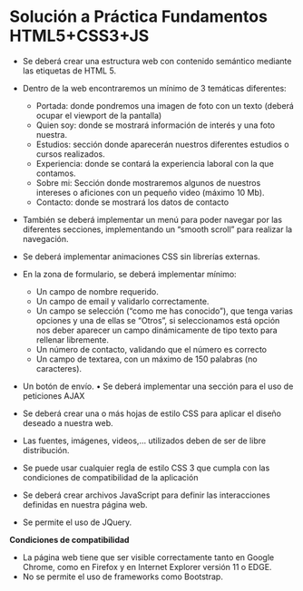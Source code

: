 # Solución a Práctica Fundamentos HTML5+CSS3+JS 

* Se deberá crear una estructura web con contenido semántico mediante las etiquetas de HTML 5. 
* Dentro de la web encontraremos un mínimo de 3 temáticas diferentes:  
    * Portada: donde pondremos una imagen de foto con un texto (deberá ocupar el viewport de la pantalla) 
    * Quien soy: donde se mostrará información de interés y una foto nuestra. 
    * Estudios: sección donde aparecerán nuestros diferentes estudios o cursos realizados. 
    * Experiencia: donde se contará la experiencia laboral con la que contamos. 
    * Sobre mi: Sección donde mostraremos algunos de nuestros intereses o aficiones con un pequeño video (máximo 10 Mb). 
    * Contacto: donde se mostrará los datos de contacto 
    
* También se deberá implementar un menú para poder navegar por las diferentes secciones, implementando un “smooth scroll” para realizar la navegación. 
* Se deberá implementar animaciones CSS sin librerías externas. 
* En la zona de formulario, se deberá implementar mínimo: 
    * Un campo de nombre requerido. 
    * Un campo de email y validarlo correctamente. 
    * Un campo se selección (“como me has conocido”), que tenga varias opciones y una de ellas se “Otros”, si seleccionamos está opción nos deber aparecer un campo dinámicamente de tipo texto para rellenar libremente. 
    * Un número de contacto, validando que el número es correcto 
    * Un campo de textarea, con  un máximo de 150 palabras (no caracteres). 
* Un botón de envío. • Se deberá implementar una sección para el uso de peticiones AJAX
    
* Se deberá crear una o más hojas de estilo CSS para aplicar el diseño deseado a nuestra web.
* Las fuentes, imágenes, videos,… utilizados deben de ser de libre distribución. 
* Se puede usar cualquier regla de estilo CSS 3 que cumpla con las condiciones de compatibilidad de la aplicación 
* Se deberá crear archivos JavaScript para definir las interacciones definidas en nuestra página web.
* Se permite el uso de JQuery.

**Condiciones de compatibilidad** 
* La página web tiene que ser visible correctamente tanto en Google Chrome, como en Firefox y en Internet Explorer versión 11 o EDGE.
* No se permite el uso de frameworks como Bootstrap.